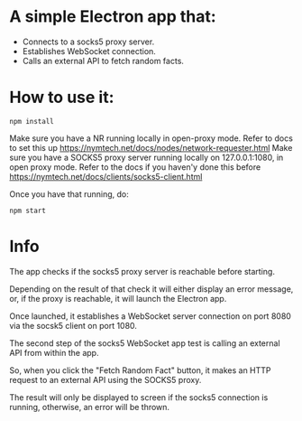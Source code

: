 # A simple Electron app that:

  - Connects to a socks5 proxy server.
  - Establishes WebSocket connection.
  - Calls an external API to fetch random facts.

# How to use it:

    npm install

  Make sure you have a NR running locally in open-proxy mode. Refer to docs to set this up https://nymtech.net/docs/nodes/network-requester.html
  Make sure you have a SOCKS5 proxy server running locally on 127.0.0.1:1080, in open proxy mode. Refer to the docs if you haven'y done this before https://nymtech.net/docs/clients/socks5-client.html 
  
  Once you have that running, do:
    
    npm start

# Info #

  The app checks if the socks5 proxy server is reachable before starting. 
  
  Depending on the result of that check it will either display an error message, or, if the proxy is reachable, it will launch the Electron app.
  
  Once launched, it establishes a WebSocket server connection on port 8080 via the socsk5 client on port 1080.
  
  The second step of the socks5 WebSocket app test is calling an external API from within the app. 
  
  So, when you click the "Fetch Random Fact" button, it makes an HTTP request to an external API using the SOCKS5 proxy. 
  
  The result will only be displayed to screen if the socks5 connection is running, otherwise, an error will be thrown.
